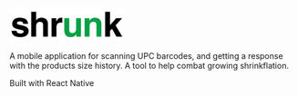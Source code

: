 <img src=assets/logos/shrunk.png width="200">

A mobile application for scanning UPC barcodes, and getting a response with the products size history. A tool to help combat growing shrinkflation.

Built with React Native
